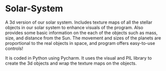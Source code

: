 # Solar-System

A 3d version of our solar system. Includes texture maps of all the stellar objects in our solar system to enhance visuals of the program.
Also provides some basic information on the each of the objects such as mass, size, and distance from the Sun. The movement and sizes of the planets are proportional to the real objects in space, and program offers easy-to-use controls!

It is coded in Python using Pycharm. It uses the visual and PIL library to create the 3d objects and wrap the texture maps on the objects. 
